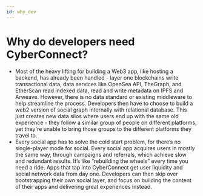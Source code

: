 ```yaml
---
id: why_dev
---
```


# Why do developers need CyberConnect?

- Most of the heavy lifting for building a Web3 app, like hosting a backend, has already been handled - layer one blockchains write transactional data, data services like OpenSea API, TheGraph, and EtherScan read indexed data, read and write metadata on IPFS and Arweave. However, there is no data standard or existing middleware to help streamline the process. Developers then have to choose to build a web2 version of social graph internally with relational database. This just creates new data silos where users end up with the same old experience - they follow a similar group of people on different platforms, yet they're unable to bring those groups to the different platforms they travel to. 
- Every social app has to solve the cold start problem, for there’s no single-player mode for social. Every social app acquires users in mostly the same way, through campaigns and referrals, which achieve slow and redundant results. It’s like “rebuilding the wheels” every time you need a ride. Apps that tap into CyberConnect get user liquidity and social network data from day one. Developers can then skip over bootstrapping their own social layer, and focus on building the content of their apps and delivering great experiences instead. 
